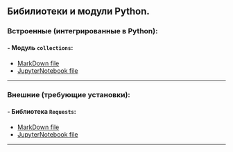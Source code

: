 ## Бибилиотеки и модули Python.

### Встроенные (интегрированные в Python):
#### - Модуль `collections`:
  * [MarkDown file](/study_materials/Python/Moduls_and_libraries/)
  * [JupyterNotebook file](/study_materials/Python/Moduls_and_libraries/)
***
### Внешние (требующие установки):
#### - Библиотека `Requests`:
  * [MarkDown file](/study_materials/Python/Moduls_and_libraries/Requests.md)
  * [JupyterNotebook file](/study_materials/Python/Moduls_and_libraries/Requests.ipynb)
***
